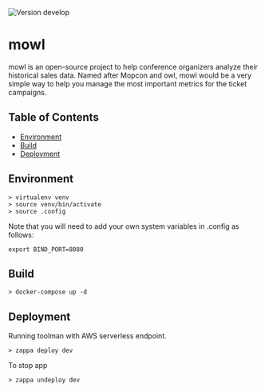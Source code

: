 ![Version develop](https://img.shields.io/badge/flask--restplus-0.12.1-green)

# mowl 

mowl is an open-source project to help conference organizers analyze their historical sales data. 
Named after Mopcon and owl, mowl would be a very simple way to help you manage the most important metrics for the ticket campaigns.

## Table of Contents
- [Environment](#environment)
- [Build](#build)
- [Deployment](#deployment)

## Environment
```
> virtualenv venv
> source venv/bin/activate
> source .config
```

Note that you will need to add your own system variables in .config as follows:
```
export BIND_PORT=8080
```

## Build 
```
> docker-compose up -d
```


## Deployment
Running toolman with AWS serverless endpoint.

```
> zappa deploy dev
```

To stop app

```
> zappa undeploy dev
```
